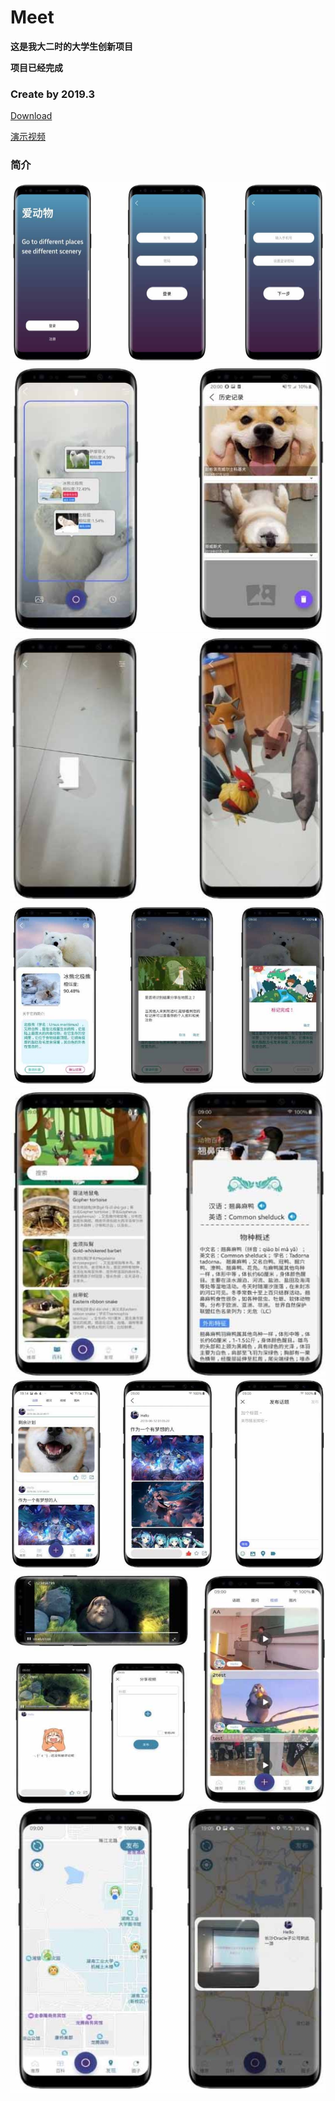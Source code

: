 # <Android>Meet
**这是我大二时的大学生创新项目**
  
**项目已经完成**
### Create by 2019.3
[Download](https://pan.baidu.com/s/1s6WJaNc7jjDUx0YO5fdXxg)
  
[演示视频](https://pan.baidu.com/s/1BaEp4cEUuyCdzgGM0plU1w)
### 简介
![](https://github.com/CappuccinoZero/Meet/blob/master/Image/1.png)
![](https://github.com/CappuccinoZero/Meet/blob/master/Image/2.png)
![](https://github.com/CappuccinoZero/Meet/blob/master/Image/3.png)
![](https://github.com/CappuccinoZero/Meet/blob/master/Image/4.png)
![](https://github.com/CappuccinoZero/Meet/blob/master/Image/5.png)
![](https://github.com/CappuccinoZero/Meet/blob/master/Image/6.png)
![](https://github.com/CappuccinoZero/Meet/blob/master/Image/7.png)
![](https://github.com/CappuccinoZero/Meet/blob/master/Image/8.png)

